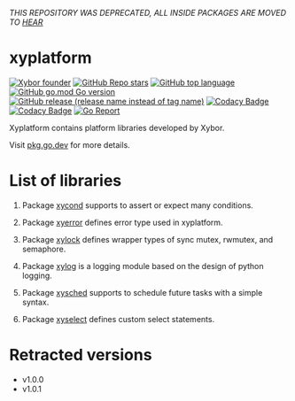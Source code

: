 _THIS REPOSITORY WAS DEPRECATED, ALL INSIDE PACKAGES ARE MOVED TO [HEAR](https://github.com/xybor-x)_

# xyplatform

[![Xybor founder](https://img.shields.io/badge/xybor-huykingsofm-red)](https://github.com/huykingsofm)
[![GitHub Repo stars](https://img.shields.io/github/stars/xybor/xyplatform?color=yellow)](https://github.com/xybor/xyplatform)
[![GitHub top language](https://img.shields.io/github/languages/top/xybor/xyplatform?color=lightblue)](https://go.dev/)
[![GitHub go.mod Go version](https://img.shields.io/github/go-mod/go-version/xybor/xyplatform)](https://go.dev/blog/go1.18)
[![GitHub release (release name instead of tag name)](https://img.shields.io/github/v/release/xybor/xyplatform?include_prereleases)](https://github.com/xybor/xyplatform/releases/latest)
[![Codacy Badge](https://app.codacy.com/project/badge/Grade/34ed76ef9cef4d67aa5c687945b6bdf0)](https://www.codacy.com/gh/xybor/xyplatform/dashboard?utm_source=github.com&utm_medium=referral&utm_content=xybor/xyplatform&utm_campaign=Badge_Grade)
[![Codacy Badge](https://app.codacy.com/project/badge/Coverage/34ed76ef9cef4d67aa5c687945b6bdf0)](https://www.codacy.com/gh/xybor/xyplatform/dashboard?utm_source=github.com&utm_medium=referral&utm_content=xybor/xyplatform&utm_campaign=Badge_Coverage)
[![Go Report](https://goreportcard.com/badge/github.com/xybor/xyplatform)](https://goreportcard.com/report/github.com/xybor/xyplatform)

Xyplatform contains platform libraries developed by Xybor.

Visit [pkg.go.dev](https://pkg.go.dev/github.com/xybor/xyplatform) for more
details.

# List of libraries

1.  Package [xycond](./xycond) supports to assert or expect many conditions.

2.  Package [xyerror](./xyerror) defines error type used in xyplatform.

3.  Package [xylock](./xylock) defines wrapper types of sync mutex, rwmutex, and
    semaphore.

4.  Package [xylog](./xylog) is a logging module based on the design of python
    logging.

5.  Package [xysched](./xysched) supports to schedule future tasks with a simple
    syntax.

6.  Package [xyselect](./xyselect) defines custom select statements.

# Retracted versions

-   v1.0.0
-   v1.0.1
